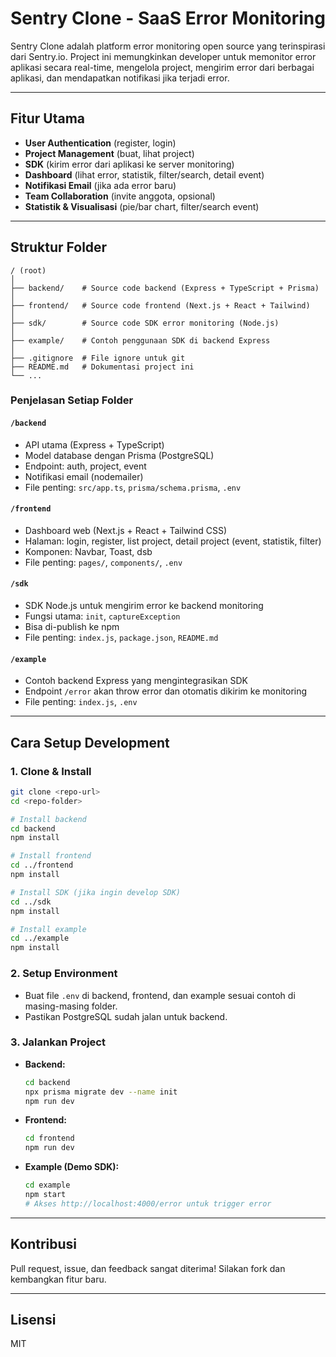 # Sentry Clone - SaaS Error Monitoring

Sentry Clone adalah platform error monitoring open source yang terinspirasi dari Sentry.io. Project ini memungkinkan developer untuk memonitor error aplikasi secara real-time, mengelola project, mengirim error dari berbagai aplikasi, dan mendapatkan notifikasi jika terjadi error.

---

## Fitur Utama
- **User Authentication** (register, login)
- **Project Management** (buat, lihat project)
- **SDK** (kirim error dari aplikasi ke server monitoring)
- **Dashboard** (lihat error, statistik, filter/search, detail event)
- **Notifikasi Email** (jika ada error baru)
- **Team Collaboration** (invite anggota, opsional)
- **Statistik & Visualisasi** (pie/bar chart, filter/search event)

---

## Struktur Folder

```
/ (root)
│
├── backend/    # Source code backend (Express + TypeScript + Prisma)
│
├── frontend/   # Source code frontend (Next.js + React + Tailwind)
│
├── sdk/        # Source code SDK error monitoring (Node.js)
│
├── example/    # Contoh penggunaan SDK di backend Express
│
├── .gitignore  # File ignore untuk git
├── README.md   # Dokumentasi project ini
└── ...
```

### Penjelasan Setiap Folder

#### `/backend`
- API utama (Express + TypeScript)
- Model database dengan Prisma (PostgreSQL)
- Endpoint: auth, project, event
- Notifikasi email (nodemailer)
- File penting: `src/app.ts`, `prisma/schema.prisma`, `.env`

#### `/frontend`
- Dashboard web (Next.js + React + Tailwind CSS)
- Halaman: login, register, list project, detail project (event, statistik, filter)
- Komponen: Navbar, Toast, dsb
- File penting: `pages/`, `components/`, `.env`

#### `/sdk`
- SDK Node.js untuk mengirim error ke backend monitoring
- Fungsi utama: `init`, `captureException`
- Bisa di-publish ke npm
- File penting: `index.js`, `package.json`, `README.md`

#### `/example`
- Contoh backend Express yang mengintegrasikan SDK
- Endpoint `/error` akan throw error dan otomatis dikirim ke monitoring
- File penting: `index.js`, `.env`

---

## Cara Setup Development

### 1. **Clone & Install**
```bash
git clone <repo-url>
cd <repo-folder>

# Install backend
cd backend
npm install

# Install frontend
cd ../frontend
npm install

# Install SDK (jika ingin develop SDK)
cd ../sdk
npm install

# Install example
cd ../example
npm install
```

### 2. **Setup Environment**
- Buat file `.env` di backend, frontend, dan example sesuai contoh di masing-masing folder.
- Pastikan PostgreSQL sudah jalan untuk backend.

### 3. **Jalankan Project**
- **Backend:**
  ```bash
  cd backend
  npx prisma migrate dev --name init
  npm run dev
  ```
- **Frontend:**
  ```bash
  cd frontend
  npm run dev
  ```
- **Example (Demo SDK):**
  ```bash
  cd example
  npm start
  # Akses http://localhost:4000/error untuk trigger error
  ```

---

## Kontribusi
Pull request, issue, dan feedback sangat diterima! Silakan fork dan kembangkan fitur baru.

---

## Lisensi
MIT 
